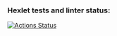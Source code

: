 ### Hexlet tests and linter status:
[![Actions Status](https://github.com/IvanBaryutin/frontend-project-lvl1/workflows/hexlet-check/badge.svg)](https://github.com/IvanBaryutin/frontend-project-lvl1/actions)